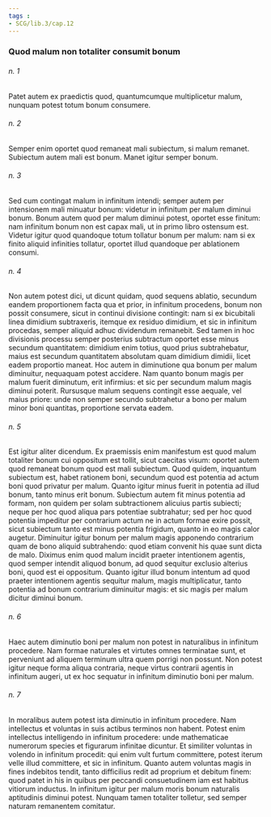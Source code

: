 ```yaml
---
tags : 
- SCG/lib.3/cap.12
---
```


### Quod malum non totaliter consumit bonum

###### n. 1
Patet autem ex praedictis quod, quantumcumque multiplicetur malum, nunquam potest totum bonum consumere.

###### n. 2
Semper enim oportet quod remaneat mali subiectum, si malum remanet. Subiectum autem mali est bonum. Manet igitur semper bonum.

###### n. 3
Sed cum contingat malum in infinitum intendi; semper autem per intensionem mali minuatur bonum: videtur in infinitum per malum diminui bonum. Bonum autem quod per malum diminui potest, oportet esse finitum: nam infinitum bonum non est capax mali, ut in primo libro ostensum est. Videtur igitur quod quandoque totum tollatur bonum per malum: nam si ex finito aliquid infinities tollatur, oportet illud quandoque per ablationem consumi.

###### n. 4
Non autem potest dici, ut dicunt quidam, quod sequens ablatio, secundum eandem proportionem facta qua et prior, in infinitum procedens, bonum non possit consumere, sicut in continui divisione contingit: nam si ex bicubitali linea dimidium subtraxeris, itemque ex residuo dimidium, et sic in infinitum procedas, semper aliquid adhuc dividendum remanebit. Sed tamen in hoc divisionis processu semper posterius subtractum oportet esse minus secundum quantitatem: dimidium enim totius, quod prius subtrahebatur, maius est secundum quantitatem absolutam quam dimidium dimidii, licet eadem proportio maneat. Hoc autem in diminutione qua bonum per malum diminuitur, nequaquam potest accidere. Nam quanto bonum magis per malum fuerit diminutum, erit infirmius: et sic per secundum malum magis diminui poterit. Rursusque malum sequens contingit esse aequale, vel maius priore: unde non semper secundo subtrahetur a bono per malum minor boni quantitas, proportione servata eadem.

###### n. 5
Est igitur aliter dicendum. Ex praemissis enim manifestum est quod malum totaliter bonum cui oppositum est tollit, sicut caecitas visum: oportet autem quod remaneat bonum quod est mali subiectum. Quod quidem, inquantum subiectum est, habet rationem boni, secundum quod est potentia ad actum boni quod privatur per malum. Quanto igitur minus fuerit in potentia ad illud bonum, tanto minus erit bonum. Subiectum autem fit minus potentia ad formam, non quidem per solam subtractionem alicuius partis subiecti; neque per hoc quod aliqua pars potentiae subtrahatur; sed per hoc quod potentia impeditur per contrarium actum ne in actum formae exire possit, sicut subiectum tanto est minus potentia frigidum, quanto in eo magis calor augetur. Diminuitur igitur bonum per malum magis apponendo contrarium quam de bono aliquid subtrahendo: quod etiam convenit his quae sunt dicta de malo. Diximus enim quod malum incidit praeter intentionem agentis, quod semper intendit aliquod bonum, ad quod sequitur exclusio alterius boni, quod est ei oppositum. Quanto igitur illud bonum intentum ad quod praeter intentionem agentis sequitur malum, magis multiplicatur, tanto potentia ad bonum contrarium diminuitur magis: et sic magis per malum dicitur diminui bonum.

###### n. 6
Haec autem diminutio boni per malum non potest in naturalibus in infinitum procedere. Nam formae naturales et virtutes omnes terminatae sunt, et perveniunt ad aliquem terminum ultra quem porrigi non possunt. Non potest igitur neque forma aliqua contraria, neque virtus contrarii agentis in infinitum augeri, ut ex hoc sequatur in infinitum diminutio boni per malum.

###### n. 7
In moralibus autem potest ista diminutio in infinitum procedere. Nam intellectus et voluntas in suis actibus terminos non habent. Potest enim intellectus intelligendo in infinitum procedere: unde mathematicae numerorum species et figurarum infinitae dicuntur. Et similiter voluntas in volendo in infinitum procedit: qui enim vult furtum committere, potest iterum velle illud committere, et sic in infinitum. Quanto autem voluntas magis in fines indebitos tendit, tanto difficilius redit ad proprium et debitum finem: quod patet in his in quibus per peccandi consuetudinem iam est habitus vitiorum inductus. In infinitum igitur per malum moris bonum naturalis aptitudinis diminui potest. Nunquam tamen totaliter tolletur, sed semper naturam remanentem comitatur.

